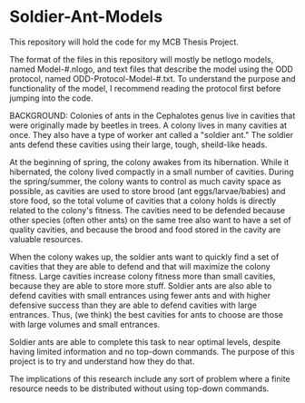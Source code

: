 # Soldier-Ant-Models

This repository will hold the code for my MCB Thesis Project.

The format of the files in this repository will mostly be netlogo models, named Model-#.nlogo, and text files that describe the model using the ODD protocol, named ODD-Protocol-Model-#.txt. To understand the purpose and functionality of the model, I recommend reading the protocol first before jumping into the code.

BACKGROUND:
Colonies of ants in the Cephalotes genus live in cavities that were originally made by beetles in trees. A colony lives in many cavities at once. They also have a type of worker ant called a "soldier ant." The soldier ants defend these cavities using their large, tough, sheild-like heads. 

At the beginning of spring, the colony awakes from its hibernation. While it hibernated, the colony lived compactly in a small number of cavities. During the spring/summer, the colony wants to control as much cavity space as possible, as cavities are used to store brood (ant eggs/larvae/babies) and store food, so the total volume of cavities that a colony holds is directly related to the colony's fitness. The cavities need to be defended because other species (often other ants) on the same tree also want to have a set of quality cavities, and because the brood and food stored in the cavity are valuable resources. 

When the colony wakes up, the soldier ants want to quickly find a set of cavities that they are able to defend and that will maximize the colony fitness. Large cavities increase colony fitness more than small cavities, because they are able to store more stuff. Soldier ants are also able to defend cavities with small entrances using fewer ants and with higher defensive success than they are able to defend cavities with large entrances. Thus, (we think) the best cavities for ants to choose are those with large volumes and small entrances. 

Soldier ants are able to complete this task to near optimal levels, despite having limited information and no top-down commands. The purpose of this project is to try and understand how they do that.

The implications of this research include any sort of problem where a finite resource needs to be distributed without using top-down commands. 
